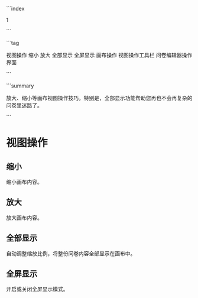\```index

1

\```

\```tag

视图操作 缩小 放大 全部显示 全屏显示 画布操作 视图操作工具栏 问卷编辑器操作界面

\```

\```summary

放大、缩小等画布视图操作技巧。特别是，全部显示功能帮助您再也不会再复杂的问卷里迷路了。

\```

# 视图操作

## 缩小

缩小画布内容。

## 放大

放大画布内容。

## 全部显示

自动调整缩放比例，将整份问卷内容全部显示在画布中。

## 全屏显示

开启或关闭全屏显示模式。
